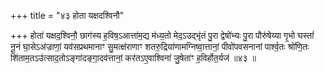 +++
title = "४३ होता यक्षदश्विनौ"

+++
होता॑ यक्षद॒श्विनौ॒ छाग॑स्य ह॒विष॒ऽआत्ता॑म॒द्य म॑ध्य॒तो मेद॒ऽउद्भृ॑तं पु॒रा द्वेषो॑भ्यः पु॒रा पौरु॑षेय्या गृ॒भो घस्तां॑ नू॒नं घा॒सेऽअ॑ज्राणां॒ यव॑सप्रथमानाꣳ सु॒मत्क्ष॑राणाꣳ शतरु॒द्रिया॑णामग्निष्वा॒त्तानां॒ पीवो॑पवसनानां पार्श्व॒तः श्रो॑णि॒तः शि॑ताम॒तऽउ॑त्साद॒तोऽङ्गा॑दङ्गा॒दव॑त्तानां॒ कर॑तऽए॒वाश्विना॑ जु॒षेता॑ꣳ ह॒विर्होत॒र्यज॑ ॥४३ ॥